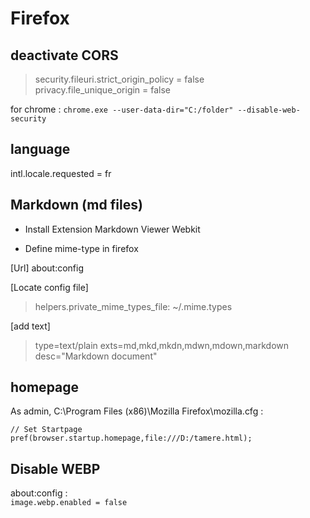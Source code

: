 # Firefox

## deactivate CORS

> security.fileuri.strict_origin_policy = false  
> privacy.file_unique_origin = false  

for chrome :
`chrome.exe --user-data-dir="C:/folder" --disable-web-security `  

## language

intl.locale.requested = fr

## Markdown (md files)

- Install Extension Markdown Viewer Webkit

- Define mime-type in firefox

[Url] about:config

[Locate config file]

> helpers.private_mime_types_file: ~/.mime.types

[add text] 

> type=text/plain exts=md,mkd,mkdn,mdwn,mdown,markdown desc="Markdown document"

## homepage

As admin, C:\Program Files (x86)\Mozilla Firefox\mozilla.cfg :  
```
// Set Startpage
pref(browser.startup.homepage,file:///D:/tamere.html);
```
## Disable WEBP

about:config :  
`image.webp.enabled = false`  

